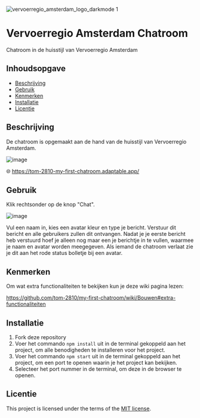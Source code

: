 ![vervoerregio_amsterdam_logo_darkmode 1](https://github.com/tom-2810/my-first-chatroom/assets/112861614/c045b22c-bd97-43c4-b844-e7c93721ce2c)

# Vervoerregio Amsterdam Chatroom

Chatroom in de huisstijl van Vervoerregio Amsterdam

## Inhoudsopgave

- [Beschrijving](#beschrijving)
- [Gebruik](#gebruik)
- [Kenmerken](#kenmerken)
- [Installatie](#installatie)
- [Licentie](#licentie)

## Beschrijving

De chatroom is opgemaakt aan de hand van de huisstijl van Vervoerregio Amsterdam.

![image](https://github.com/tom-2810/my-first-chatroom/assets/112861614/6e298476-d095-4542-bfe6-7f8241ee0c4f)


🌐 https://tom-2810-my-first-chatroom.adaptable.app/

## Gebruik

Klik rechtsonder op de knop "Chat".

![image](https://github.com/tom-2810/my-first-chatroom/assets/112861614/fbdf481b-6802-439f-af31-85e9eece0141)

Vul een naam in, kies een avatar kleur en type je bericht. Verstuur dit bericht en alle gebruikers zullen dit ontvangen.
Nadat je je eerste bericht heb verstuurd hoef je alleen nog maar een je berichtje in te vullen, waarmee je naam en avatar worden meegegeven.
Als iemand de chatroom verlaat zie je dit aan het rode status bolletje bij een avatar.

## Kenmerken

Om wat extra functionaliteiten te bekijken kun je deze wiki pagina lezen:

https://github.com/tom-2810/my-first-chatroom/wiki/Bouwen#extra-functionaliteiten

## Installatie

1. Fork deze repository
2. Voer het commando `npm install` uit in de terminal gekoppeld aan het project, om alle benodigheden te installeren voor het project.
3. Voer het commando `npm start` uit in de terminal gekoppeld aan het project, om een port te openen waarin je het project kan bekijken.
4. Selecteer het port nummer in de terminal, om deze in de browser te openen.


## Licentie

This project is licensed under the terms of the [MIT license](./LICENSE).

